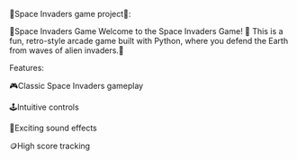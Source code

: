 👾Space Invaders game project👾:

👾Space Invaders Game
Welcome to the Space Invaders Game! 🚀 This is a fun, retro-style arcade game built with Python, where you defend the Earth from waves of alien invaders.👾

Features:

🎮Classic Space Invaders gameplay

🕹️Intuitive controls

🎼Exciting sound effects

🪙High score tracking

